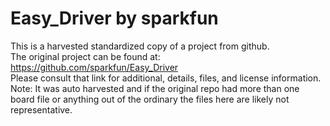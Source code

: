 
# Easy_Driver by sparkfun  
This is a harvested standardized copy of a project from github.  
The original project can be found at:  
https://github.com/sparkfun/Easy_Driver  
Please consult that link for additional, details, files, and license information.  
Note: It was auto harvested and if the original repo had more than one board file or anything out of the ordinary the files here are likely not representative.  
    